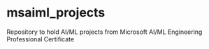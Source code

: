 # msaiml_projects
Repository to hold AI/ML projects from Microsoft AI/ML Engineering Professional Certificate
